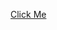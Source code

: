 [Click Me]([https://www.google.com](https://www.youtube.com/watch?v=dQw4w9WgXcQ)https://www.youtube.com/watch?v=dQw4w9WgXcQ)
